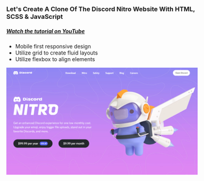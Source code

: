 ### Let's Create A Clone Of The Discord Nitro Website With HTML, SCSS & JavaScript 
##### [Watch the tutorial on YouTube](https://youtu.be/E1ZjV2oVTY0)
- Mobile first responsive design
- Utilize grid to create fluid layouts
- Utilize flexbox to align elements

![Project humbnail](./thumbnail.png)
